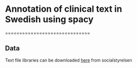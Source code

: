 # Annotation of clinical text in Swedish using spacy

==============================

## Data

Text file libraries can be downloaded [here](https://www.socialstyrelsen.se/utveckla-verksamhet/e-halsa/klassificering-och-koder/kodtextfiler/) from socialstyrelsen
